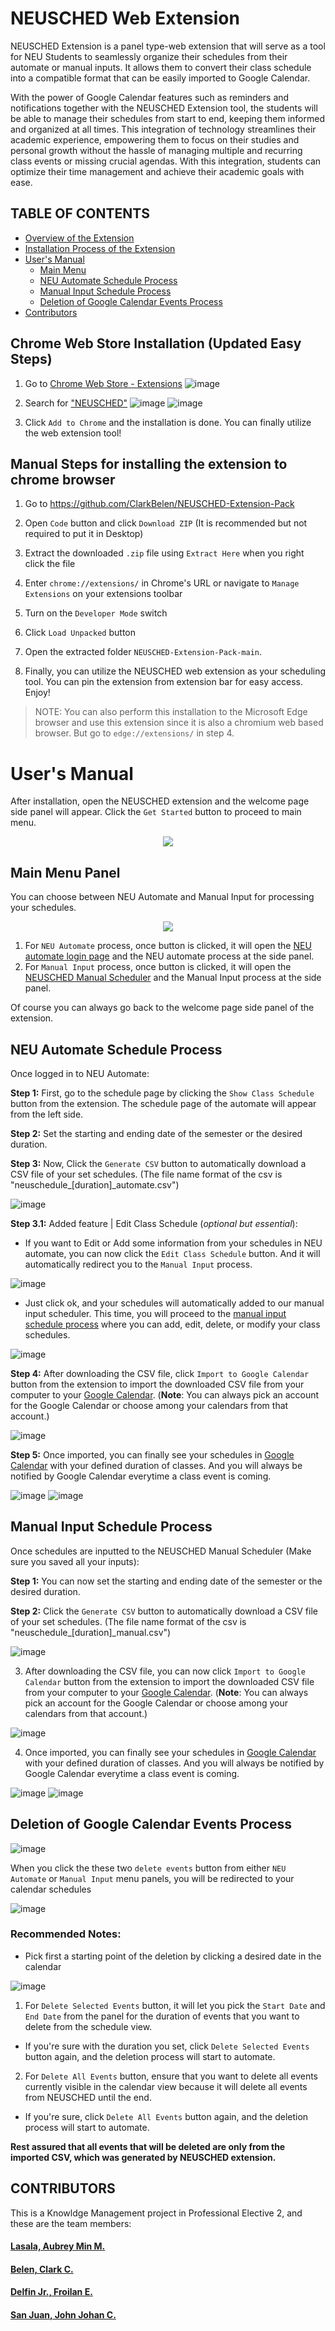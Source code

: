 # NEUSCHED Web Extension
NEUSCHED Extension is a panel type-web extension that will serve as a tool for NEU Students to seamlessly organize their schedules from their automate or manual inputs. It allows them to convert their class schedule into a compatible format that can be easily imported to Google Calendar. 

With the power of Google Calendar features such as reminders and notifications together with the NEUSCHED Extension tool, the students will be able to manage their schedules from start to end, keeping them informed and organized at all times. This integration of technology streamlines their academic experience, empowering them to focus on their studies and personal growth without the hassle of managing multiple and recurring class events or missing crucial agendas. With this integration, students can optimize their time management and achieve their academic goals with ease.

## TABLE OF CONTENTS
- [Overview of the Extension](https://github.com/ClarkBelen/NEUSCHED-Extension-Pack/blob/main/README.md#neusched-web-extension)
- [Installation Process of the Extension](https://github.com/ClarkBelen/NEUSCHED-Extension-Pack/blob/main/README.md#chrome-web-store-installation-updated-easy-steps)
- [User's Manual](https://github.com/ClarkBelen/NEUSCHED-Extension-Pack/blob/main/README.md#users-manual) 
  - [Main Menu](https://github.com/ClarkBelen/NEUSCHED-Extension-Pack/blob/main/README.md#main-menu-panel)
  - [NEU Automate Schedule Process](https://github.com/ClarkBelen/NEUSCHED-Extension-Pack/blob/main/README.md#neu-automate-schedule-process)
  - [Manual Input Schedule Process](https://github.com/ClarkBelen/NEUSCHED-Extension-Pack/blob/main/README.md#manual-input-schedule-process)
  - [Deletion of Google Calendar Events Process](https://github.com/ClarkBelen/NEUSCHED-Extension-Pack/blob/main/README.md#deletion-of-google-calendar-events-process)
- [Contributors](https://github.com/ClarkBelen/NEUSCHED-Extension-Pack/blob/main/README.md#contributors)

## Chrome Web Store Installation (Updated Easy Steps)
1. Go to [Chrome Web Store - Extensions](https://chromewebstore.google.com/category/extensions)
   ![image](https://github.com/user-attachments/assets/c95c159f-a95c-4d3c-8fb1-58fe3925383c)

2. Search for ["NEUSCHED"](https://chromewebstore.google.com/detail/neusched/kmjdaaafbdogjedppojodhloocmgiima)
   ![image](https://github.com/user-attachments/assets/184dbe35-c850-424f-80a6-929e92a5a2fa)
   ![image](https://github.com/user-attachments/assets/b611466b-9e77-4851-a23c-3d9cf0fe3039)

4. Click `Add to Chrome` and the installation is done. You can finally utilize the web extension tool!
   
## Manual Steps for installing the extension to chrome browser
1. Go to https://github.com/ClarkBelen/NEUSCHED-Extension-Pack

2. Open `Code` button and click `Download ZIP` (It is recommended but not required to put it in Desktop)

3. Extract the downloaded `.zip` file using `Extract Here` when you right click the file

4. Enter `chrome://extensions/` in Chrome's URL or navigate to `Manage Extensions` on your extensions toolbar

5. Turn on the `Developer Mode` switch

6. Click `Load Unpacked` button

7. Open the extracted folder `NEUSCHED-Extension-Pack-main`.

8. Finally, you can utilize the NEUSCHED web extension as your scheduling tool. You can pin the extension from extension bar for easy access. Enjoy! 

> NOTE: You can also perform this installation to the Microsoft Edge browser and use this extension since it is also a chromium web based browser. But go to `edge://extensions/` in step 4.

# User's Manual
After installation, open the NEUSCHED extension and the welcome page side panel will appear. 
Click the `Get Started` button to proceed to main menu.
<div align="center">
  <img src="https://github.com/ClarkBelen/NEUSCHED-Extension-Pack/assets/142368338/ba2eac0b-f1a1-468e-9100-0c702160064b">
</div>

## Main Menu Panel 
You can choose between NEU Automate and Manual Input for processing your schedules.
<div align="center">
  <img src="https://github.com/ClarkBelen/NEUSCHED-Extension-Pack/assets/142368338/04d749fa-dde1-4a7e-b244-85ffa490b8f1">
</div>

1. For `NEU Automate` process, once button is clicked, it will open the [NEU automate login page](https://student.neu.edu.ph/) and the NEU automate process at the side panel.
2. For `Manual Input` process, once button is clicked, it will open the [NEUSCHED Manual Scheduler](https://froilandelfinjr.github.io/manual_input/) and the Manual Input process at the side panel.
  
Of course you can always go back to the welcome page side panel of the extension.

## NEU Automate Schedule Process 
Once logged in to NEU Automate:

**Step 1:**  First, go to the schedule page by clicking the `Show Class Schedule` button from the extension. The schedule page of the automate will appear from the left side.

**Step 2:** Set the starting and ending date of the semester or the desired duration.

**Step 3:** Now, Click the `Generate CSV` button to automatically download a CSV file of your set schedules. (The file name format of the csv is "neuschedule_[duration]_automate.csv")

![image](https://github.com/user-attachments/assets/e395607f-31d3-4fd9-9378-dafd13123783)

  **Step 3.1:** Added feature | Edit Class Schedule (_optional but essential_):
  - If you want to Edit or Add some information from your schedules in NEU automate, you can now click the `Edit Class Schedule` button. And it will automatically redirect you to the `Manual Input` process.
  
![image](https://github.com/user-attachments/assets/b4e80f33-a586-46a9-9fd3-dd0d567a7917)

  - Just click ok, and your schedules will automatically added to our manual input scheduler. This time, you will proceed to the [manual input schedule process](https://github.com/ClarkBelen/NEUSCHED-Extension-Pack/blob/main/README.md#manual-input-schedule-process) where you can add, edit, delete, or modify your class schedules. 

![image](https://github.com/user-attachments/assets/98746b31-33d8-4422-be44-84e3aa0021f6)


**Step 4:** After downloading the CSV file, click `Import to Google Calendar` button from the extension to import the downloaded CSV file from your computer to your [Google Calendar](https://calendar.google.com/calendar/u/0/r/settings/export). (**Note**: You can always pick an account for the Google Calendar or choose among your calendars from that account.)

![image](https://github.com/ClarkBelen/NEUSCHED-Extension-Pack/assets/142368338/c9a2aaec-1c18-495c-ba50-37d308eeea19)

**Step 5:** Once imported, you can finally see your schedules in [Google Calendar](https://calendar.google.com/calendar/) with your defined duration of classes. And you will always be notified by Google Calendar everytime a class event is coming.   

![image](https://github.com/user-attachments/assets/776a9ff4-88b2-493a-9558-01276ba10532)
![image](https://github.com/user-attachments/assets/7b46812a-08bf-44ea-9fff-42ebabb9d1fe)



## Manual Input Schedule Process
Once schedules are inputted to the NEUSCHED Manual Scheduler (Make sure you saved all your inputs):

**Step 1:** You can now set the starting and ending date of the semester or the desired duration.

**Step 2:** Click the `Generate CSV` button to automatically download a CSV file of your set schedules. (The file name format of the csv is "neuschedule_[duration]_manual.csv")

![image](https://github.com/user-attachments/assets/44694056-f12a-481a-8358-036a4a463fa8)

3. After downloading the CSV file, you can now click `Import to Google Calendar` button from the extension to import the downloaded CSV file from your computer to your [Google Calendar](https://calendar.google.com/calendar/u/0/r/settings/export). (**Note**: You can always pick an account for the Google Calendar or choose among your calendars from that account.)

![image](https://github.com/ClarkBelen/NEUSCHED-Extension-Pack/assets/142368338/c9a2aaec-1c18-495c-ba50-37d308eeea19)

4. Once imported, you can finally see your schedules in [Google Calendar](https://calendar.google.com/calendar/) with your defined duration of classes. And you will always be notified by Google Calendar everytime a class event is coming. 

![image](https://github.com/user-attachments/assets/776a9ff4-88b2-493a-9558-01276ba10532)
![image](https://github.com/user-attachments/assets/7b46812a-08bf-44ea-9fff-42ebabb9d1fe)

## Deletion of Google Calendar Events Process

![image](https://github.com/ClarkBelen/NEUSCHED-Extension-Pack/assets/142368338/441a73be-ba53-4fec-a6a9-bd80c9594673)

When you click the these two `delete events` button from either `NEU Automate` or `Manual Input` menu panels, you will be redirected to your calendar schedules 

![image](https://github.com/ClarkBelen/NEUSCHED-Extension-Pack/assets/142368338/d0f0055c-bb28-4759-8674-60b90e96e725)


### Recommended Notes: 
- Pick first a starting point of the deletion by clicking a desired date in the calendar

![image](https://github.com/ClarkBelen/NEUSCHED-Extension-Pack/assets/142368338/46423e78-9fec-4bbc-a046-e0d3c84bb635)

1. For `Delete Selected Events` button, it will let you pick the `Start Date` and `End Date` from the panel for the duration of events that you want to delete from the schedule view.

- If you're sure with the duration you set, click `Delete Selected Events` button again, and the deletion process will start to automate.

 
2. For `Delete All Events` button, ensure that you want to delete all events currently visible in the calendar view because it will delete all events from NEUSCHED until the end. 

- If you're sure, click `Delete All Events` button again, and the deletion process will start to automate.

**Rest assured that all events that will be deleted are only from the imported CSV, which was generated by NEUSCHED extension.**

## CONTRIBUTORS
This is a Knowldge Management project in Professional Elective 2, and these are the team members:

#### **[Lasala, Aubrey Min M.](https://github.com/aubs7)** 

#### **[Belen, Clark C.](https://github.com/ClarkBelen)** 

#### **[Delfin Jr., Froilan E.](https://github.com/FroilanDelfinJr)**

#### **[San Juan, John Johan C.](https://github.com/JohnJohan)**
